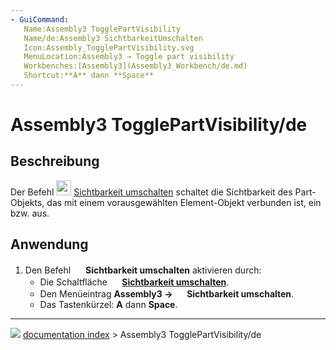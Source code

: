 ```yaml
---
- GuiCommand:
   Name:Assembly3 TogglePartVisibility
   Name/de:Assembly3 SichtbarkeitUmschalten
   Icon:Assembly_TogglePartVisibility.svg‎‎
   MenuLocation:Assembly3 → Toggle part visibility
   Workbenches:[Assembly3](Assembly3_Workbench/de.md)
   Shortcut:**A** dann **Space**
---
```


# Assembly3 TogglePartVisibility/de

## Beschreibung

Der Befehl <img alt="" src=images/Assembly_TogglePartVisibility.svg  style="width:24px;"> [Sichtbarkeit umschalten](Assembly3_TogglePartVisibility/de.md) schaltet die Sichtbarkeit des Part-Objekts, das mit einem vorausgewählten Element-Objekt verbunden ist, ein bzw. aus.

## Anwendung

1.  Den Befehl <img alt="" src=images/Assembly_TogglePartVisibility.svg  style="width:16px;"> **Sichtbarkeit umschalten** aktivieren durch:
    -   Die Schaltfläche **<img src="images/Assembly_TogglePartVisibility.svg" width=16px> [Sichtbarkeit umschalten](Assembly3_TogglePartVisibility/de.md)**.
    -   Den Menüeintrag **Assembly3 → <img src="images/Assembly_TogglePartVisibility.svg" width=16px> Sichtbarkeit umschalten**.
    -   Das Tastenkürzel: **A** dann **Space**.



---
![](images/Button_right.svg) [documentation index](../README.md) > Assembly3 TogglePartVisibility/de
